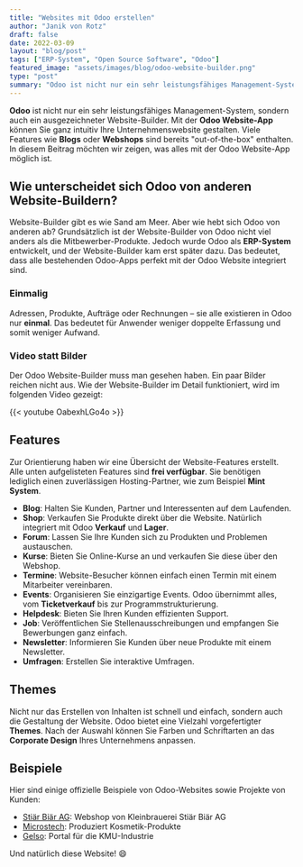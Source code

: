 ```yaml
---
title: "Websites mit Odoo erstellen"
author: "Janik von Rotz"
draft: false
date: 2022-03-09
layout: "blog/post"
tags: ["ERP-System", "Open Source Software", "Odoo"]
featured_image: "assets/images/blog/odoo-website-builder.png"
type: "post"
summary: "Odoo ist nicht nur ein sehr leistungsfähiges Management-System, sondern auch ein ausgezeichneter Website-Builder. Mit der Odoo Website-App können sie ganz natürlich ihre Unternehmenswebsite gestalten...."
---
```




**Odoo** ist nicht nur ein sehr leistungsfähiges Management-System, sondern auch ein ausgezeichneter Website-Builder. Mit der **Odoo Website-App** können Sie ganz intuitiv Ihre Unternehmenswebsite gestalten. Viele Features wie **Blogs** oder **Webshops** sind bereits "out-of-the-box" enthalten. In diesem Beitrag möchten wir zeigen, was alles mit der Odoo Website-App möglich ist.

## Wie unterscheidet sich Odoo von anderen Website-Buildern?

Website-Builder gibt es wie Sand am Meer. Aber wie hebt sich Odoo von anderen ab? Grundsätzlich ist der Website-Builder von Odoo nicht viel anders als die Mitbewerber-Produkte. Jedoch wurde Odoo als **ERP-System** entwickelt, und der Website-Builder kam erst später dazu. Das bedeutet, dass alle bestehenden Odoo-Apps perfekt mit der Odoo Website integriert sind.

### Einmalig

Adressen, Produkte, Aufträge oder Rechnungen – sie alle existieren in Odoo nur **einmal**. Das bedeutet für Anwender weniger doppelte Erfassung und somit weniger Aufwand.

### Video statt Bilder

Der Odoo Website-Builder muss man gesehen haben. Ein paar Bilder reichen nicht aus. Wie der Website-Builder im Detail funktioniert, wird im folgenden Video gezeigt:

{{< youtube OabexhLGo4o >}}

## Features

Zur Orientierung haben wir eine Übersicht der Website-Features erstellt. Alle unten aufgelisteten Features sind **frei verfügbar**. Sie benötigen lediglich einen zuverlässigen Hosting-Partner, wie zum Beispiel **Mint System**.

- **Blog**: Halten Sie Kunden, Partner und Interessenten auf dem Laufenden.
- **Shop**: Verkaufen Sie Produkte direkt über die Website. Natürlich integriert mit Odoo **Verkauf** und **Lager**.
- **Forum**: Lassen Sie Ihre Kunden sich zu Produkten und Problemen austauschen.
- **Kurse**: Bieten Sie Online-Kurse an und verkaufen Sie diese über den Webshop.
- **Termine**: Website-Besucher können einfach einen Termin mit einem Mitarbeiter vereinbaren.
- **Events**: Organisieren Sie einzigartige Events. Odoo übernimmt alles, vom **Ticketverkauf** bis zur Programmstrukturierung.
- **Helpdesk**: Bieten Sie Ihren Kunden effizienten Support.
- **Job**: Veröffentlichen Sie Stellenausschreibungen und empfangen Sie Bewerbungen ganz einfach.
- **Newsletter**: Informieren Sie Kunden über neue Produkte mit einem Newsletter.
- **Umfragen**: Erstellen Sie interaktive Umfragen.

## Themes

Nicht nur das Erstellen von Inhalten ist schnell und einfach, sondern auch die Gestaltung der Website. Odoo bietet eine Vielzahl vorgefertigter **Themes**. Nach der Auswahl können Sie Farben und Schriftarten an das **Corporate Design** Ihres Unternehmens anpassen.

## Beispiele

Hier sind einige offizielle Beispiele von Odoo-Websites sowie Projekte von Kunden:

- [Stiär Biär AG](https://shop.stiärbiär.ch/): Webshop von Kleinbrauerei Stiär Biär AG
- [Microstech](https://www.microstech.com/): Produziert Kosmetik-Produkte
- [Gelso](https://www.gelso.ch/): Portal für die KMU-Industrie

Und natürlich diese Website! 😄

